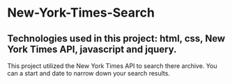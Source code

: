 # New-York-Times-Search

## Technologies used in this project: html, css, New York Times API, javascript and jquery.

This project utilized the New York Times API to search there archive. You can a start and date to narrow down your search results.

